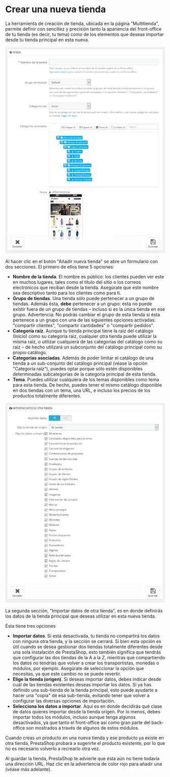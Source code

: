 # Crear una nueva tienda

La herramienta de creación de tienda, ubicada en la página "Multitienda", permite definir con sencillez y precisión tanto la apariencia del front-office de tu tienda \(es decir, tu tema\) como de los elementos que deseas importar desde tu tienda principal en esta nueva.

![](../../.gitbook/assets/54265622.png)

Al hacer clic en el botón "Añadir nueva tienda" se abre un formulario con dos secciones. El primero de ellos tiene 5 opciones:

* **Nombre de la tienda**. El nombre es público: los clientes pueden ver este en muchos lugares, tales como el título del sitio o los correos electrónicos que reciban desde la tienda. Asegúrate que este nombre sea descriptivo tanto para los clientes como para ti.
* **Grupo de tiendas**. Una tienda sólo puede pertenecer a un grupo de tiendas. Además ésta, **debe** pertenecer a un grupo: ésta no puede existir fuera de un grupo de tiendas – incluso si es la única tienda en ese grupo.  Advertencia: No podrás cambiar el grupo de esta tienda si ésta pertenece a un grupo con una de las siguientes opciones activadas: "compartir clientes", "compartir cantidades" o "compartir pedidos".
* **Categoría raíz**. Aunque tu tienda principal tiene la raíz del catálogo \(Inicio\) como su categoría raíz, cualquier otra tienda puede utilizar la misma raíz, o utilizar cualquiera de las categorías del catálogo como su raíz – de hecho utilizará un subconjunto del catálogo principal como su propio catálogo.
* **Categorías asociadas**. Además de poder limitar el catálogo de una tienda a un sub-conjunto del catálogo principal \(véase la opción "Categoría raíz"\), puedes optar porque sólo estén disponibles determinadas subcategorías de la categoría principal de esta tienda.
* **Tema**. Puedes utilizar cualquiera de los temas disponibles como tema para esta tienda. De hecho, puedes tener el mismo catálogo disponible en dos tiendas con un tema, una URL, e incluso los precios de los productos totalmente diferentes.

![](../../.gitbook/assets/54265625.png)

La segunda sección, "Importar datos de otra tienda", es en donde definirás los datos de la tienda principal que deseas utilizar en esta nueva tienda.

Ésta tiene tres opciones

* **Importar datos**. Si está desactivada, tu tienda no compartirá los datos con ninguna otra tienda, y la sección se cerrará. Si bien esta opción es útil cuando se desea gestionar dos tiendas totalmente diferentes desde una sola instalación de PrestaShop, esto también significa que tendrás que configurar las dos tiendas de la A a la Z, mientras que compartiendo los datos no tendrías que volver a crear los transportistas, monedas o módulos, por ejemplo. Asegúrate de seleccionar la opción que necesitas, ya que este cambio no se puede revertir.
* **Elige la tienda \(origen\)**. Si deseas importar datos, debes indicar desde cuál de las tiendas existentes deseas importar los datos. Si ya has definido una sub-tienda de la tienda principal, esto puede ayudarte a hacer una "copia" de esa sub-tienda, evitando tener que volver a configurar las diversas opciones de importación.
* **Selecciona los datos a importar**. Aquí es en donde decidirás qué clase de datos quieres importar desde la tienda origen. Por lo menos, debes importar todos los módulos, incluso aunque tenga algunos desactivados, ya que tanto el front-office así como gran parte del back-office son mostrados a través de algunos de estos módulos.

Cuando creas un producto en una nueva tienda y ese producto ya existe en otra tienda, PrestaShop probará a sugerirte el producto existente, por lo que no es necesario volverlo a recrearlo otra vez.

Al guardar la tienda, PrestaShop te advierte que ésta aún no tiene todavía una dirección URL. Haz clic en la advertencia de color rojo para añadir una \(véase más adelante\).

